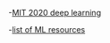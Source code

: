
-[MIT 2020 deep learning ](http://introtodeeplearning.com/)

-[list of ML resources](https://github.com/melling/MathAndScienceNotes/blob/master/machine_learning.md)
